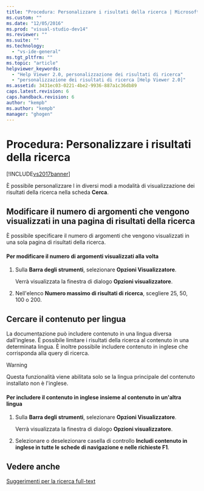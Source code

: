 ```yaml
---
title: "Procedura: Personalizzare i risultati della ricerca | Microsoft Docs"
ms.custom: ""
ms.date: "12/05/2016"
ms.prod: "visual-studio-dev14"
ms.reviewer: ""
ms.suite: ""
ms.technology: 
  - "vs-ide-general"
ms.tgt_pltfrm: ""
ms.topic: "article"
helpviewer_keywords: 
  - "Help Viewer 2.0, personalizzazione dei risultati di ricerca"
  - "personalizzazione dei risultati di ricerca [Help Viewer 2.0]"
ms.assetid: 3431ec03-0221-4be2-9936-887a1c36db89
caps.latest.revision: 6
caps.handback.revision: 6
author: "kempb"
ms.author: "kempb"
manager: "ghogen"
---
```

# Procedura: Personalizzare i risultati della ricerca
[!INCLUDE[vs2017banner](../code-quality/includes/vs2017banner.md)]

È possibile personalizzare l in diversi modi a modalità di visualizzazione dei risultati della ricerca nella scheda **Cerca**.  
  
## Modificare il numero di argomenti che vengono visualizzati in una pagina di risultati della ricerca  
 È possibile specificare il numero di argomenti che vengono visualizzati in una sola pagina di risultati della ricerca.  
  
#### Per modificare il numero di argomenti visualizzati alla volta  
  
1.  Sulla **Barra degli strumenti**, selezionare **Opzioni Visualizzatore**.  
  
     Verrà visualizzata la finestra di dialogo **Opzioni visualizzatore**.  
  
2.  Nell'elenco **Numero massimo di risultati di ricerca**, scegliere 25, 50, 100 o 200.  
  
## Cercare il contenuto per lingua  
 La documentazione può includere contenuto in una lingua diversa dall'inglese.  È possibile limitare i risultati della ricerca al contenuto in una determinata lingua.  È inoltre possibile includere contenuto in inglese che corrisponda alla query di ricerca.  
  
> [!WARNING]
>  Questa funzionalità viene abilitata solo se la lingua principale del contenuto installato non è l'inglese.  
  
#### Per includere il contenuto in inglese insieme al contenuto in un'altra lingua  
  
1.  Sulla **Barra degli strumenti**, selezionare **Opzioni Visualizzatore**.  
  
     Verrà visualizzata la finestra di dialogo **Opzioni visualizzatore**.  
  
2.  Selezionare o deselezionare casella di controllo **Includi contenuto in inglese in tutte le schede di navigazione e nelle richieste F1**.  
  
## Vedere anche  
 [Suggerimenti per la ricerca full\-text](../ide/full-text-search-tips.md)
